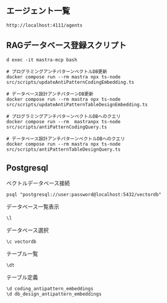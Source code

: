 ## エージェント一覧

```
http://localhost:4111/agents
```

## RAGデータベース登録スクリプト

```
d exec -it mastra-mcp bash

# プログラミングアンチパターンベクトルDB更新
docker compose run --rm mastra npx ts-node src/scripts/updateAntiPatternCodingEmbedding.ts

# データベース設計アンチパターンDB更新
docker compose run --rm mastra npx ts-node src/scripts/updateAntiPatternTableDesignEmbedding.ts

# プログラミングアンチパターンベクトルDBへのクエリ
docker compose run --rm  mastranpx ts-node src/scripts/antiPatternCodingQuery.ts

# データベース設計アンチパターンベクトルDBへのクエリ
docker compose run --rm mastra npx ts-node src/scripts/antiPatternTableDesignQuery.ts
```

## Postgresql

ベクトルデータベース接続
```
psql "postgresql://user:password@localhost:5432/vectordb"
```

データベース一覧表示

```
\l
```

データベース選択

```
\c vectordb
```

テーブル一覧

```
\dt
```

テーブル定義

```
\d coding_antipattern_embeddings
\d db_design_antipattern_embeddings
```
